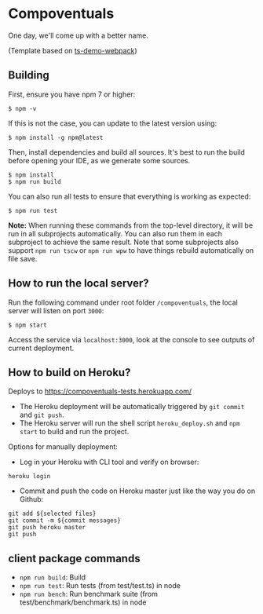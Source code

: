 # Compoventuals

One day, we'll come up with a better name.

(Template based on [ts-demo-webpack](https://github.com/rauschma/ts-demo-webpack))

## Building

First, ensure you have npm 7 or higher:

```console
$ npm -v
```

If this is not the case, you can update to the latest version using:

```console
$ npm install -g npm@latest
```

Then, install dependencies and build all sources.
It's best to run the build before opening your IDE, as we generate some sources.

```console
$ npm install
$ npm run build
```

You can also run all tests to ensure that everything is working as expected:

```console
$ npm run test
```

**Note:**
When running these commands from the top-level directory, it will be run in all subprojects automatically.
You can also run them in each subproject to achieve the same result.
Note that some subprojects also support `npm run tscw` or `npm run wpw` to have things rebuild automatically on file save.

## How to run the local server?

Run the following command under root folder `/compoventuals`, the local server will listen on port `3000`:
```console
$ npm start
```

Access the service via `localhost:3000`, look at the console to see outputs of current deployment.

## How to build on Heroku?

Deploys to https://compoventuals-tests.herokuapp.com/

* The Heroku deployment will be automatically triggered by `git commit` and `git push`.
* The Heroku server will run the shell script `heroku_deploy.sh` and `npm start` to build and run the project.

Options for manually deployment:

* Log in your Heroku with CLI tool and verify on browser:

```
heroku login
```

* Commit and push the code on Heroku master just like the way you do on Github:

```
git add ${selected files}
git commit -m ${commit messages}
git push heroku master
git push
```

## client package commands

* `npm run build`: Build
* `npm run test`: Run tests (from test/test.ts) in node
* `npm run bench`: Run benchmark suite (from test/benchmark/benchmark.ts) in node
